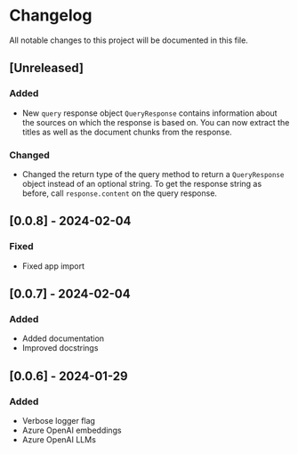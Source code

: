 # Changelog

All notable changes to this project will be documented in this file.

## [Unreleased]

### Added

- New `query` response object `QueryResponse` contains information about the sources on which the response is based on. You can now extract the titles as well as the document chunks from the response.

### Changed

- Changed the return type of the query method to return a `QueryResponse` object instead of an optional string. To get the response string as before, call `response.content` on the query response.

## [0.0.8] - 2024-02-04

### Fixed

- Fixed app import

## [0.0.7] - 2024-02-04

### Added

- Added documentation
- Improved docstrings

## [0.0.6] - 2024-01-29

### Added

- Verbose logger flag
- Azure OpenAI embeddings
- Azure OpenAI LLMs
